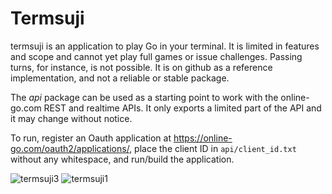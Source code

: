 # Termsuji

termsuji is an application to play Go in your terminal. It is limited in features and scope and cannot yet play full games or issue challenges. Passing turns, for instance, is not possible. It is on github as a reference implementation, and not a reliable or stable package.

The *api* package can be used as a starting point to work with the online-go.com REST and realtime APIs. It only exports a limited part of the API and it may change without notice.

To run, register an Oauth application at https://online-go.com/oauth2/applications/, place the client ID in `api/client_id.txt` without any whitespace, and run/build the application.

![termsuji3](https://user-images.githubusercontent.com/110688516/183505721-6e50c05d-2572-4bb0-a06d-eae3006414a3.png)
![termsuji1](https://user-images.githubusercontent.com/110688516/183292033-05c1e050-2c4c-40d0-b45c-e524b70b097e.png)

